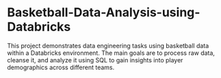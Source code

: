 # Basketball-Data-Analysis-using-Databricks
This project demonstrates data engineering tasks using basketball data within a Databricks environment. The main goals are to process raw data, cleanse it, and analyze it using SQL to gain insights into player demographics across different teams.
